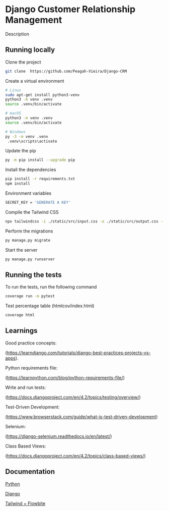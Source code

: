 # Django Customer Relationship Management

Description

## Running locally

Clone the project

```bash
git clone  https://github.com/Peagah-Vieira/Django-CRM
```

Create a virtual environment

```bash
# Linux
sudo apt-get install python3-venv    
python3 -m venv .venv
source .venv/bin/activate

# macOS
python3 -m venv .venv
source .venv/bin/activate

# Windows
py -3 -m venv .venv
 .venv\scripts\activate
```

Update the pip

```bash
py -m pip install --upgrade pip
```

Install the dependencies

```bash
pip install -r requirements.txt
npm install
```

Environment variables

```bash
SECRET_KEY = 'GENERATE A KEY'
```

Compile the Tailwind CSS

```bash
npx tailwindcss -i ./static/src/input.css -o ./static/src/output.css --watch
```

Perform the migrations

```bash
py manage.py migrate
```

Start the server

```bash
py manage.py runserver
```

## Running the tests

To run the tests, run the following command

```bash
coverage run -m pytest 
```

Test percentage table (htmlcov/index.html)

```bash
coverage html
```

## Learnings

Good practice concepts:

(https://learndjango.com/tutorials/django-best-practices-projects-vs-apps).


Python requirements file:

(https://learnpython.com/blog/python-requirements-file/)

Write and run tests:

(https://docs.djangoproject.com/en/4.2/topics/testing/overview/)

Test-Driven Development:

(https://www.browserstack.com/guide/what-is-test-driven-development)

Selenium:

(https://django-selenium.readthedocs.io/en/latest/)

Class Based Views:

(https://docs.djangoproject.com/en/4.2/topics/class-based-views/)

## Documentation

[Python](https://www.python.org)

[Django](https://www.djangoproject.com)

[Tailwind + Flowbite](https://flowbite.com/docs/getting-started/django/)





